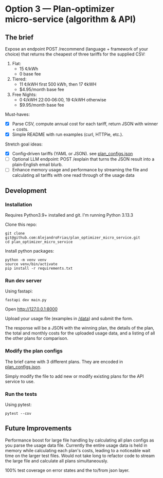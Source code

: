 # Option 3 — Plan‑optimizer micro‑service (algorithm & API)

## The brief
Expose an endpoint POST /recommend (language + framework of your choice) that returns the cheapest of three tariffs for the supplied CSV:

1. Flat:
    * 15 ¢/kWh
    * 0 base fee
2. Tiered:
    * 11 ¢/kWH first 500 kWh, then 17 ¢kWH
    * $4.95/month base fee
3. Free Nights:
    * 0 ¢/kWH 22:00‑06:00, 19 ¢/kWH otherwise
    * $9.95/month base fee

Must‑haves:
- [x] Parse CSV, compute annual cost for each tariff, return JSON with winner + costs.
- [x] Simple README with run examples (curl, HTTPie, etc.).

Stretch goal ideas:
- [x] Config‑driven tariffs (YAML or JSON). see [plan_configs.json](plan_configs.json)
- [ ] Optional LLM endpoint: POST /explain that turns the JSON result into a plain‑English email blurb.
- [ ] Enhance memory usage and performance by streaming the file and calculating all tariffs with one read through of the usage data

## Development

### Installation


Requires Python3.9+ installed and git. I'm running Python 3.13.3

Clone this repo:
```shell
git clone git@github.com:AlejandroFrias/plan_optimizer_micro_service.git
cd plan_optimizer_micro_service
```

Install python packages:
```shell
python -m venv venv
source venv/bin/activate
pip install -r requirements.txt
```

### Run dev server
Using fastapi:
```shell
fastapi dev main.py
```

Open http://127.0.0.1:8000

Upload your usage file (examples in [/data](/data)) and submit the form.

The response will be a JSON with the winning plan, the details of the plan, the total and monthly costs for the uploaded usage data, and a listing of all the other plans for comparison.

### Modify the plan configs
The brief came with 3 different plans. They are encoded in [plan_configs.json](plan_configs.json).

Simply modify the file to add new or modify existing plans for the API service to use.

### Run the tests

Using pytest:

```shell
pytest --cov
```

## Future Improvements

Performance boost for large file handling by calculating all plan configs as you parse the usage data file. Currently the entire usage data is held in memory while calculating each plan's costs, leading to a noticeable wait time on the larger test files. Would not take long to refactor code to stream the large file and calculate all plans simultaneously.

100% test coverage on error states and the to/from json layer.
